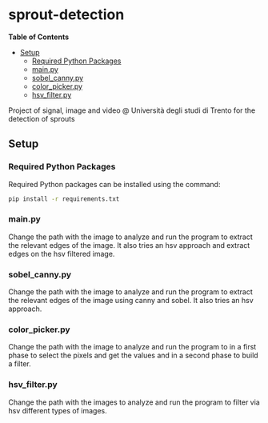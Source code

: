 # sprout-detection

<!-- START doctoc generated TOC please keep comment here to allow auto update -->
<!-- DON'T EDIT THIS SECTION, INSTEAD RE-RUN doctoc TO UPDATE -->
**Table of Contents**

- [Setup](#setup)
  - [Required Python Packages](#required-python-packages)
  - [main.py](#mainpy)
  - [sobel_canny.py](#sobel_cannypy)
  - [color_picker.py](#color_pickerpy)
  - [hsv_filter.py](#hsv_filterpy)

<!-- END doctoc generated TOC please keep comment here to allow auto update -->

Project of signal, image and video @ Università degli studi di Trento for the detection of sprouts


## Setup

### Required Python Packages

Required Python packages can be installed using the command:

```bash
pip install -r requirements.txt
```

### main.py

Change the path with the image to analyze and run the program to extract the relevant edges of the image. It also tries an hsv approach and extract edges on the hsv filtered image.

### sobel_canny.py

Change the path with the image to analyze and run the program to extract the relevant edges of the image using canny and sobel. It also tries an hsv approach.

### color_picker.py

Change the path with the image to analyze and run the program to in a first phase to select the pixels and get the values and in a second phase to build a filter.

### hsv_filter.py

Change the path with the images to analyze and run the program to filter via hsv different types of images.
